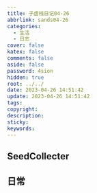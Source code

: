 ```yaml
---
title: 子虚栈日记04-26
abbrlink: sands04-26
categories:
  - 生活
  - 日志
cover: false
katex: false
comments: false
aside: false
password: 4sion
hidden: true
root: ../../
date: 2023-04-26 14:51:42
update: 2023-04-26 14:51:42
tags:
copyright:
description:
sticky:
keywords:
---
```


## SeedCollecter


## 日常